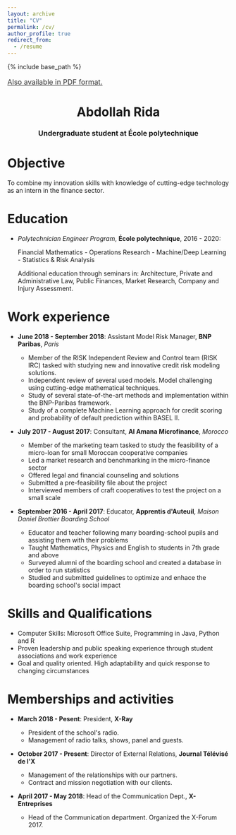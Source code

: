 ```yaml
---
layout: archive
title: "CV"
permalink: /cv/
author_profile: true
redirect_from:
  - /resume
---
```


{% include base_path %}

<a style="line-height: 1.5;" href="http://AbdollahRida.github.io/Abdollah RIDA - CV.pdf"><span style="color: #333333;"><span style="font-size: medium;">Also available in PDF format.</span></span></a>
<h1 class="western" align="center"><b>Abdollah Rida</b></h1>
<p style="line-height: 1.5;" align="center"><span style="font-size: medium;"><b>Undergraduate student at École polytechnique</b> </span></p>

Objective
======
To combine my innovation skills with knowledge of cutting-edge technology as an intern in the finance sector.

Education
======
* *Polytechnician Engineer Program*, **École polytechnique**, 2016 - 2020:

  Financial Mathematics - Operations Research - Machine/Deep Learning - Statistics & Risk Analysis
  
  Additional education through seminars in: Architecture, Private and Administrative Law, Public Finances, Market Research,                Company and Injury Assessment.

Work experience
======
* __June 2018 - September 2018__: Assistant Model Risk Manager, **BNP Paribas**, *Paris*
  * Member of the RISK Independent Review and Control team (RISK IRC) tasked with studying new and innovative credit risk modeling  solutions.
  * Independent review of several used models. Model challenging using cutting-edge mathematical techniques.
  * Study of several state-of-the-art methods and implementation within the BNP-Paribas framework.
  * Study of a complete Machine Learning approach for credit scoring and probability of default prediction within BASEL II.

* __July 2017 - August 2017__: Consultant, **Al Amana Microfinance**, *Morocco*
  * Member of the marketing team tasked to study the feasibility of a micro-loan for small Moroccan cooperative companies
  * Led a market research and benchmarking in the micro-finance sector
  * Offered legal and financial counseling and solutions
  * Submitted a pre-feasibility file about the project
  * Interviewed members of craft cooperatives to test the project on a small scale

* __September 2016 - April 2017__: Educator, **Apprentis d'Auteuil**, *Maison Daniel Brottier Boarding School*
  * Educator and teacher following many boarding-school pupils and assisting them with their problems
  * Taught Mathematics, Physics and English to students in 7th grade and above
  * Surveyed alumni of the boarding school and created a database in order to run statistics
  * Studied and submitted guidelines to optimize and enhace the boarding school's social impact
  
Skills and Qualifications
======
* Computer Skills: Microsoft Office Suite, Programming in Java, Python and R
* Proven leadership and public speaking experience through student associations and work experience
* Goal and quality oriented. High adaptability and quick response to changing circumstances

Memberships and activities
======
* __March 2018 - Pesent__: President, **X-Ray**
  * President of the school's radio. 
  * Management of radio talks, shows, panel and guests.

* __October 2017 - Present__: Director of External Relations, **Journal Télévisé de l'X**
  * Management of the relationships with our partners.
  * Contract and mission negotiation with our clients.
  
* __April 2017 - May 2018__: Head of the Communication Dept., **X-Entreprises**
  * Head of the Communication department. Organized the X-Forum 2017.

  
